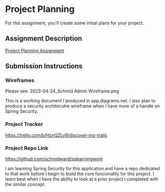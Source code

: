 # Project Planning
For this assignment, you'll create some initial plans for your project.

## Assignment Description
[Project Planning Assignment](https://education.launchcode.org/liftoff/modules/assignments/project-planning)

## Submission Instructions

### Wireframes

Please see: 2023-04-24_Schmid Admin Wireframe.png

This is a working document I produced in app.diagrams.net. I also plan to produce a security architecutre wireframe when I have more of a handle on Spring Security. 

### Project Tracker

https://trello.com/b/HznQZLy9/discover-mo-trails

### Project Repo Link

https://github.com/schmidward/sslearningwork

I am learning Spring Security for this application and have a repo dedicated to that work before I begin to build the core 
funcionality for this project. I learn best when I have the ability to look at a prior project I completed with the similar concept.
